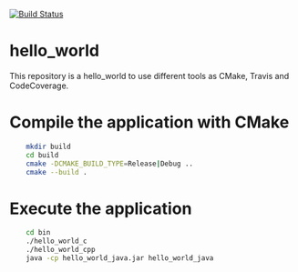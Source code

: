 [![Build Status](https://travis-ci.org/softwarejimenez/hello_world.svg?branch=master)](https://travis-ci.org/softwarejimenez/hello_world)

# hello_world
This repository is a hello_world to use different tools as CMake, Travis and CodeCoverage.

# Compile the application with CMake

```bash
    mkdir build
    cd build
    cmake -DCMAKE_BUILD_TYPE=Release|Debug ..
    cmake --build .
```

# Execute the application
```bash
    cd bin
    ./hello_world_c
    ./hello_world_cpp
    java -cp hello_world_java.jar hello_world_java
```

